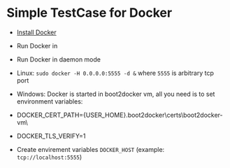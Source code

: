 Simple TestCase for Docker
==========================

* [Install Docker](https://docs.docker.com/installation/)
* Run Docker in
* Run Docker in daemon mode
 * Linux: `sudo docker -H 0.0.0.0:5555 -d &` where `5555` is arbitrary tcp port
 * Windows: Docker is started in boot2docker vm, all you need is to set environment variables:
  * DOCKER_CERT_PATH={USER_HOME}\.boot2docker\certs\boot2docker-vm\
  * DOCKER_TLS_VERIFY=1

* Create envirement variables `DOCKER_HOST` (example: `tcp://localhost:5555`)
